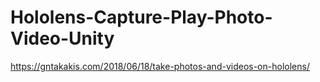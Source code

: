 # Hololens-Capture-Play-Photo-Video-Unity

https://gntakakis.com/2018/06/18/take-photos-and-videos-on-hololens/

